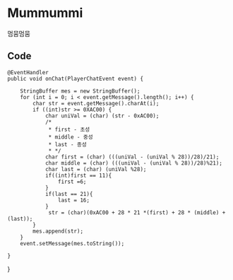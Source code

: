 # Mummummi
멈뭄멈뭄

## Code

	@EventHandler
	public void onChat(PlayerChatEvent event) {
		
		StringBuffer mes = new StringBuffer();
		for (int i = 0; i < event.getMessage().length(); i++) {
			char str = event.getMessage().charAt(i);
			if ((int)str >= 0XAC00) {
				char uniVal = (char) (str - 0xAC00);
				/*
				 * first - 초성
				 * middle - 중성
				 * last - 종성
				 * */
				char first = (char) (((uniVal - (uniVal % 28))/28)/21);
				char middle = (char) (((uniVal - (uniVal % 28))/28)%21);
				char last = (char) (uniVal %28);
				if((int)first == 11){
					first =6;
				}
				if(last == 21){
					last = 16;
				}
				 str = (char)(0xAC00 + 28 * 21 *(first) + 28 * (middle) + (last));
			}
			mes.append(str);
		}
		event.setMessage(mes.toString());
		
	}

}


